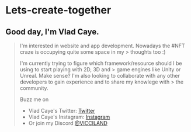 # Lets-create-together

## Good day, I'm Vlad Caye.
> I'm interested in website and app development. Nowadays the #NFT craze is occupying quite some space in my > thoughts too :)
> 
> I'm currently trying to figure which framework/resource should I be using to start playing with 2D, 3D and > game engines like Unity or Unreal. Make sense?
> I'm also looking to collaborate with any other developers to gain experience and to share my knowlege with > the community.
> 
> Buzz me on
> - Vlad Caye's Twitter: [Twitter](https://twitter.com/vladcaye)
> - Vlad Caye's Instagram: [Instagram](https://instagram.com/@vladcaye)
> - Or join my Discord [@VICCILAND](https://discord.gg/D4MHdFqmUU)